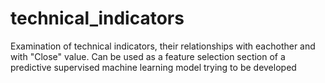 # technical_indicators
Examination of technical indicators, their relationships with eachother and with "Close" value. Can be used as a feature selection section of a predictive supervised machine learning model trying to be developed
